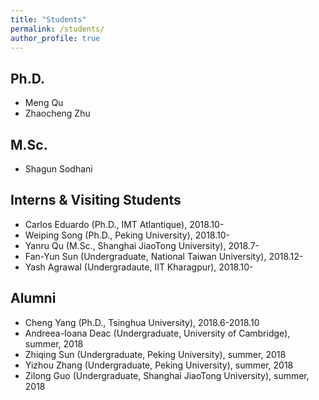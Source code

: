 ```yaml
---
title: "Students"
permalink: /students/
author_profile: true
---
```


Ph.D.
---
* Meng Qu
* Zhaocheng Zhu


M.Sc.
---
* Shagun Sodhani

Interns & Visiting Students
---
* Carlos Eduardo (Ph.D., IMT Atlantique), 2018.10-
* Weiping Song (Ph.D., Peking University), 2018.10- 
* Yanru Qu (M.Sc., Shanghai JiaoTong University), 2018.7-
* Fan-Yun Sun (Undergraduate, National Taiwan University), 2018.12-
* Yash Agrawal (Undergradaute, IIT Kharagpur), 2018.10-

Alumni
---
* Cheng Yang (Ph.D., Tsinghua University), 2018.6-2018.10
* Andreea-Ioana Deac (Undergraduate, University of Cambridge), summer, 2018
* Zhiqing Sun (Undergraduate, Peking University), summer, 2018
* Yizhou Zhang (Undergraduate, Peking University), summer, 2018
* Zilong Guo (Undergraduate, Shanghai JiaoTong University), summer, 2018
